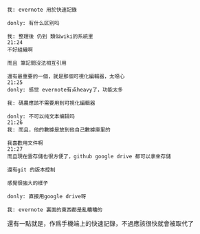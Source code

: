 

	我: evernote 用於快速記錄
     
    donly: 有什么区别吗
     
    我: 整理後 仍到 類似wiki的系統里
    21:24 
    不好組織啊
      
    而且 筆記間沒法相互引用
      
    還有最重要的一個，就是那個可視化編輯器，太噁心
    21:25 
    donly: 感觉 evernote有点heavy了，功能太多
     
    我: 碼農應該不需要用到可視化編輯器
     
    donly: 不可以纯文本编辑吗
    21:26 
    我: 而且，他的數據是放到他自己數據庫里的
      
    我喜歡用文件啊
    21:27 
    而且現在雲存儲也很方便了，github google drive 都可以拿來存儲
      
    還有git 的版本控制
      
    感覺很強大的樣子
     
    donly: 直接用google drive呀
     
    我: evernote 裏面的東西都是亂糟糟的


還有一點就是，作爲手機端上的快速記錄，不過應該很快就會被取代了
